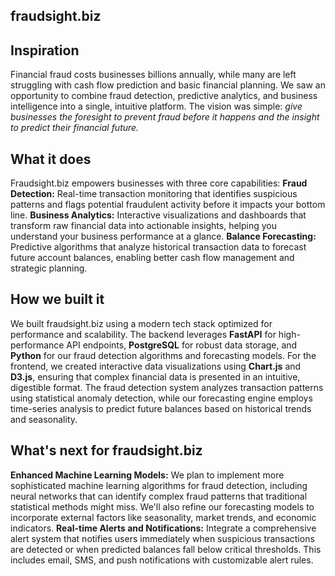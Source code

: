 ## fraudsight.biz

## Inspiration
Financial fraud costs businesses billions annually, while many are left struggling with cash flow prediction and basic financial planning. We saw an opportunity to combine fraud detection, predictive analytics, and business intelligence into a single, intuitive platform. The vision was simple: _give businesses the foresight to prevent fraud before it happens and the insight to predict their financial future._

## What it does
Fraudsight.biz empowers businesses with three core capabilities:
**Fraud Detection:** Real-time transaction monitoring that identifies suspicious patterns and flags potential fraudulent activity before it impacts your bottom line.
**Business Analytics:** Interactive visualizations and dashboards that transform raw financial data into actionable insights, helping you understand your business performance at a glance.
**Balance Forecasting:** Predictive algorithms that analyze historical transaction data to forecast future account balances, enabling better cash flow management and strategic planning.

## How we built it
We built fraudsight.biz using a modern tech stack optimized for performance and scalability. The backend leverages **FastAPI** for high-performance API endpoints, **PostgreSQL** for robust data storage, and **Python** for our fraud detection algorithms and forecasting models. For the frontend, we created interactive data visualizations using **Chart.js** and **D3.js**, ensuring that complex financial data is presented in an intuitive, digestible format.
The fraud detection system analyzes transaction patterns using statistical anomaly detection, while our forecasting engine employs time-series analysis to predict future balances based on historical trends and seasonality.

## What's next for fraudsight.biz
**Enhanced Machine Learning Models:** We plan to implement more sophisticated machine learning algorithms for fraud detection, including neural networks that can identify complex fraud patterns that traditional statistical methods might miss. We'll also refine our forecasting models to incorporate external factors like seasonality, market trends, and economic indicators.
**Real-time Alerts and Notifications:** Integrate a comprehensive alert system that notifies users immediately when suspicious transactions are detected or when predicted balances fall below critical thresholds. This includes email, SMS, and push notifications with customizable alert rules.
